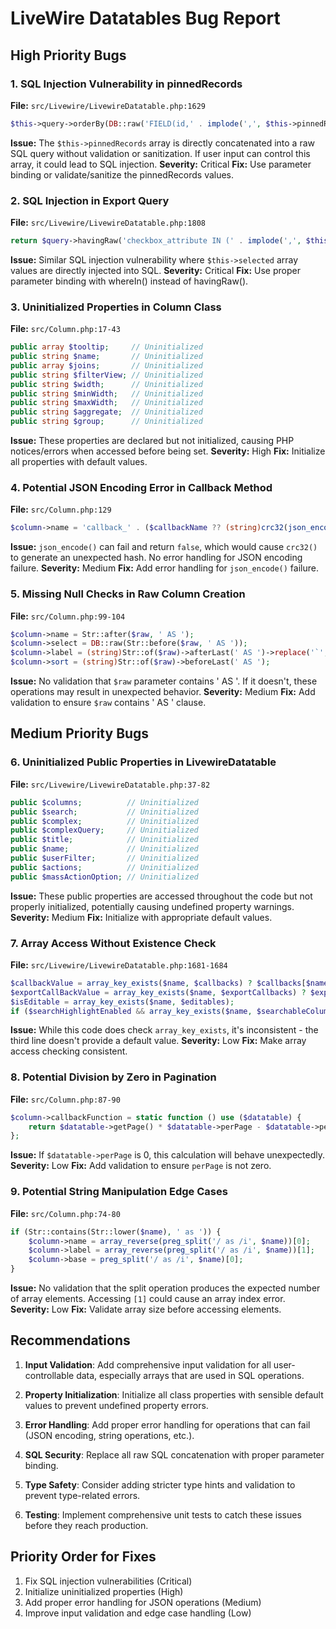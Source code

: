 # LiveWire Datatables Bug Report

## High Priority Bugs

### 1. **SQL Injection Vulnerability in pinnedRecords** 
**File:** `src/Livewire/LivewireDatatable.php:1629`
```php
$this->query->orderBy(DB::raw('FIELD(id,' . implode(',', $this->pinnedRecords) . ')'), 'DESC');
```
**Issue:** The `$this->pinnedRecords` array is directly concatenated into a raw SQL query without validation or sanitization. If user input can control this array, it could lead to SQL injection.
**Severity:** Critical
**Fix:** Use parameter binding or validate/sanitize the pinnedRecords values.

### 2. **SQL Injection in Export Query**
**File:** `src/Livewire/LivewireDatatable.php:1808`
```php
return $query->havingRaw('checkbox_attribute IN (' . implode(',', $this->selected) . ')');
```
**Issue:** Similar SQL injection vulnerability where `$this->selected` array values are directly injected into SQL.
**Severity:** Critical
**Fix:** Use proper parameter binding with whereIn() instead of havingRaw().

### 3. **Uninitialized Properties in Column Class**
**File:** `src/Column.php:17-43`
```php
public array $tooltip;     // Uninitialized
public string $name;       // Uninitialized
public array $joins;       // Uninitialized
public string $filterView; // Uninitialized
public string $width;      // Uninitialized
public string $minWidth;   // Uninitialized
public string $maxWidth;   // Uninitialized
public string $aggregate;  // Uninitialized
public string $group;      // Uninitialized
```
**Issue:** These properties are declared but not initialized, causing PHP notices/errors when accessed before being set.
**Severity:** High
**Fix:** Initialize all properties with default values.

### 4. **Potential JSON Encoding Error in Callback Method**
**File:** `src/Column.php:129`
```php
$column->name = 'callback_' . ($callbackName ?? (string)crc32(json_encode(func_get_args())));
```
**Issue:** `json_encode()` can fail and return `false`, which would cause `crc32()` to generate an unexpected hash. No error handling for JSON encoding failure.
**Severity:** Medium
**Fix:** Add error handling for `json_encode()` failure.

### 5. **Missing Null Checks in Raw Column Creation**
**File:** `src/Column.php:99-104`
```php
$column->name = Str::after($raw, ' AS ');
$column->select = DB::raw(Str::before($raw, ' AS '));
$column->label = (string)Str::of($raw)->afterLast(' AS ')->replace('`', '');
$column->sort = (string)Str::of($raw)->beforeLast(' AS ');
```
**Issue:** No validation that `$raw` parameter contains ' AS '. If it doesn't, these operations may result in unexpected behavior.
**Severity:** Medium
**Fix:** Add validation to ensure `$raw` contains ' AS ' clause.

## Medium Priority Bugs

### 6. **Uninitialized Public Properties in LivewireDatatable**
**File:** `src/Livewire/LivewireDatatable.php:37-82`
```php
public $columns;          // Uninitialized
public $search;           // Uninitialized  
public $complex;          // Uninitialized
public $complexQuery;     // Uninitialized
public $title;            // Uninitialized
public $name;             // Uninitialized
public $userFilter;       // Uninitialized
public $actions;          // Uninitialized
public $massActionOption; // Uninitialized
```
**Issue:** These public properties are accessed throughout the code but not properly initialized, potentially causing undefined property warnings.
**Severity:** Medium
**Fix:** Initialize with appropriate default values.

### 7. **Array Access Without Existence Check**
**File:** `src/Livewire/LivewireDatatable.php:1681-1684`
```php
$callbackValue = array_key_exists($name, $callbacks) ? $callbacks[$name] : null;
$exportCallBackValue = array_key_exists($name, $exportCallbacks) ? $exportCallbacks[$name] : null;
$isEditable = array_key_exists($name, $editables);
if ($searchHighlightEnabled && array_key_exists($name, $searchableColumns)) {
```
**Issue:** While this code does check `array_key_exists`, it's inconsistent - the third line doesn't provide a default value.
**Severity:** Low
**Fix:** Make array access checking consistent.

### 8. **Potential Division by Zero in Pagination**
**File:** `src/Column.php:87-90`
```php
$column->callbackFunction = static function () use ($datatable) {
    return $datatable->getPage() * $datatable->perPage - $datatable->perPage + $datatable->row++;
};
```
**Issue:** If `$datatable->perPage` is 0, this calculation will behave unexpectedly.
**Severity:** Low
**Fix:** Add validation to ensure `perPage` is not zero.

### 9. **Potential String Manipulation Edge Cases**
**File:** `src/Column.php:74-80`
```php
if (Str::contains(Str::lower($name), ' as ')) {
    $column->name = array_reverse(preg_split('/ as /i', $name))[0];
    $column->label = array_reverse(preg_split('/ as /i', $name))[1];
    $column->base = preg_split('/ as /i', $name)[0];
}
```
**Issue:** No validation that the split operation produces the expected number of array elements. Accessing `[1]` could cause an array index error.
**Severity:** Low
**Fix:** Validate array size before accessing elements.

## Recommendations

1. **Input Validation**: Add comprehensive input validation for all user-controllable data, especially arrays that are used in SQL operations.

2. **Property Initialization**: Initialize all class properties with sensible default values to prevent undefined property errors.

3. **Error Handling**: Add proper error handling for operations that can fail (JSON encoding, string operations, etc.).

4. **SQL Security**: Replace all raw SQL concatenation with proper parameter binding.

5. **Type Safety**: Consider adding stricter type hints and validation to prevent type-related errors.

6. **Testing**: Implement comprehensive unit tests to catch these issues before they reach production.

## Priority Order for Fixes

1. Fix SQL injection vulnerabilities (Critical)
2. Initialize uninitialized properties (High)
3. Add proper error handling for JSON operations (Medium)
4. Improve input validation and edge case handling (Low)
